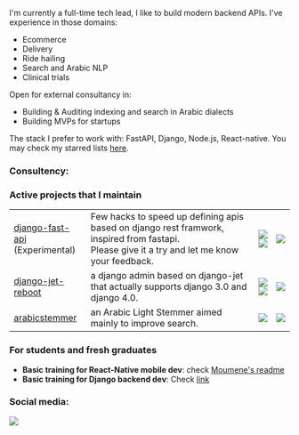 



I'm currently a full-time tech lead, I like to build modern backend APIs. I've experience in those domains: 
- Ecommerce 
- Delivery
- Ride hailing
- Search and Arabic NLP
- Clinical trials


Open for external consultancy in: 
- Building & Auditing indexing and search in Arabic dialects
- Building MVPs for startups


The stack I prefer to work with: FastAPI, Django,  Node.js, React-native. You may check my starred lists [here](https://github.com/assem-ch?tab=stars).  

### Consultency: 


### Active projects that I maintain
<!-- [![](https://img.shields.io/github/stars/assem-ch?color=blue&logo=github&label=github%20stars)](https://github.com/assem-ch)
 -->
<table>
    <tbody>
        <tr>
            <td>
                <a href="https://github.com/assem-ch/django-fast-api">django-fast-api</a> <br/> (Experimental)
            </td>
           <td>
                 Few hacks to speed up defining apis based on django rest framwork, inspired from fastapi. 
                 <br/> Please give it a try and let me know your feedback.
          </td>
            <td>
                <a href="https://github.com/assem-ch/django-fast-api"><img src="https://img.shields.io/github/stars/assem-ch/django-fast-api" /></a>
                <br/><a href="https://pypi.org/project/django-fast-api/"><img src="https://img.shields.io/pypi/dm/django-fast-api.svg?style=flat-square" /></a>
            </td>
            <td>
                <a href="https://github.com/assem-ch/django-fast-api/issues"><img src="https://img.shields.io/github/issues/assem-ch/django-fast-api" /></a>
            </td>
        </tr>
        <tr>
            <td>
                <a href="https://github.com/assem-ch/django-jet-reboot">django-jet-reboot</a>
            </td>
          <td>
                  a django admin based on django-jet that actually supports django 3.0 and django 4.0.
          </td>
            <td>
                <a href="https://github.com/assem-ch/django-jet-reboot"><img src="https://img.shields.io/github/stars/assem-ch/django-jet-reboot" /></a>
              <br/>  <a href="https://pypi.org/project/django-jet-reboot/"><img src="https://img.shields.io/pypi/dm/django-jet-reboot.svg?style=flat-square" /></a>
            </td>
            <td>
                <a href="https://github.com/assem-ch/django-jet-reboot/issues"><img src="https://img.shields.io/github/issues/assem-ch/django-jet-reboot" /></a>
            </td>
        </tr>
        <tr>
            <td>
                <a href="https://github.com/assem-ch/arabicstemmer">arabicstemmer</a>
            </td>
                    <td>
                 an Arabic Light Stemmer aimed mainly to improve search.
          </td>
            <td>
                <a href="https://github.com/assem-ch/arabicstemmer"><img src="https://img.shields.io/github/stars/assem-ch/arabicstemmer" /></a>
            </td>
            <td>
                <a href="https://github.com/assem-ch/arabicstemmer/issues"><img src="https://img.shields.io/github/issues/assem-ch/arabicstemmer" /></a>
            </td>
        </tr>
    </tbody>
</table>


### For students and fresh graduates
<!-- If you have some knowledge in the stack:  python, react, react-native , and looking for an oppurtunity, you can contact me and I'll refer you to open positions in my network.   -->
- **Basic training for React-Native mobile dev**: check [Moumene's readme](https://github.com/Moumene)
- **Basic training for Django backend dev**: Check [link](https://github.com/assem-ch/assem-ch/blob/master/backend_django.md)



<!-- 
## Sponsors

[![](https://img.shields.io/github/sponsors/assem-ch?color=blueviolet&logo=github&logoColor=white&label=github%20sponsors)](https://github.com/sponsors/assem-ch)
 -->
 
<!--  ### Activity
![](https://github-profile-summary-cards.vercel.app/api/cards/stats?username=assem-ch&theme=default) ![](https://github-profile-summary-cards.vercel.app/api/cards/most-commit-language?username=assem-ch&theme=default)
 -->
 
 ### Social media:
[![](https://img.shields.io/twitter/follow/assem_ch)](https://twitter.com/assem_ch)

